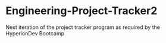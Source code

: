 # Engineering-Project-Tracker2
Next iteration of the project tracker program as required by the HyperionDev Bootcamp
